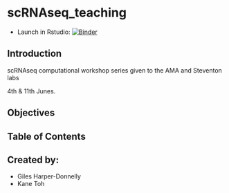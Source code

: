 # scRNAseq_teaching
- Launch in Rstudio: [![Binder](https://mybinder.org/badge_logo.svg)](https://mybinder.org/v2/gh/kane9530/scRNAseq_teaching/master?urlpath=rstudio)

## Introduction
scRNAseq computational workshop series given to the AMA and Steventon labs 

4th & 11th Junes.

## Objectives

## Table of Contents

## Created by:
- Giles Harper-Donnelly 
- Kane Toh

